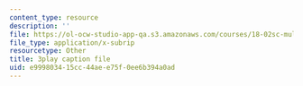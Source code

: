 ```yaml
---
content_type: resource
description: ''
file: https://ol-ocw-studio-app-qa.s3.amazonaws.com/courses/18-02sc-multivariable-calculus-fall-2010/e999803415cc44aee75f0ee6b394a0ad_tkAgpKg-tPs.srt
file_type: application/x-subrip
resourcetype: Other
title: 3play caption file
uid: e9998034-15cc-44ae-e75f-0ee6b394a0ad
---
```

